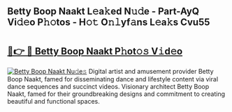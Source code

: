 ## Betty Boop Naakt L𝚎a𝚔ed N𝚞𝚍e - Part-AyQ Vi𝚍𝚎o P𝚑𝚘tos - H𝚘𝚝 O𝚗𝚕yf𝚊ns L𝚎a𝚔s Cvu55

# <h2><a href="http://kf6e7q.oniu.top/?m=Betty+Boop+Naakt">🔗👉 🔴 Betty Boop Naakt P𝚑ot𝚘𝚜 V𝚒d𝚎o</a></h2>

[![Betty Boop Naakt Nu𝚍e𝚜](https://i.imgur.com/0qMVB7G.gif)](http://kf6e7q.oniu.top/?m=Betty+Boop+Naakt)
Digital artist and amusement provider Betty Boop Naakt, famed for disseminating dance and lifestyle content via viral dance sequences and succinct videos. Visionary architect Betty Boop Naakt, famed for their groundbreaking designs and commitment to creating beautiful and functional spaces.  
